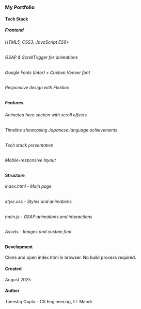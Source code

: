 ### My Portfolio

#### Tech Stack

##### Frontend
###### HTML5, CSS3, JavaScript ES6+
###### GSAP & ScrollTrigger for animations
###### Google Fonts (Inter) + Custom Veneer font
###### Responsive design with Flexbox

##### Features
###### Animated hero section with scroll effects
###### Timeline showcasing Japanese language achievements
###### Tech stack presentation
###### Mobile-responsive layout

#### Structure

###### index.html - Main page
###### style.css - Styles and animations  
###### main.js - GSAP animations and interactions
###### Assets - Images and custom font

#### Development

Clone and open index.html in browser. No build process required.

#### Created
August 2025

#### Author
Taneshq Gupta - CS Engineering, IIT Mandi